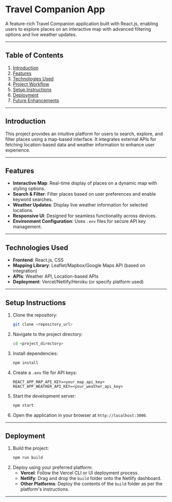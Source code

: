 
# Travel Companion App

A feature-rich Travel Companion application built with React.js, enabling users to explore places on an interactive map with advanced filtering options and live weather updates.

---

## **Table of Contents**
1. [Introduction](#introduction)
2. [Features](#features)
3. [Technologies Used](#technologies-used)
4. [Project Workflow](#project-workflow)
5. [Setup Instructions](#setup-instructions)
6. [Deployment](#deployment)
7. [Future Enhancements](#future-enhancements)

---

## **Introduction**
This project provides an intuitive platform for users to search, explore, and filter places using a map-based interface. It integrates external APIs for fetching location-based data and weather information to enhance user experience.

---

## **Features**
- **Interactive Map**: Real-time display of places on a dynamic map with styling options.
- **Search & Filter**: Filter places based on user preferences and enable keyword searches.
- **Weather Updates**: Display live weather information for selected locations.
- **Responsive UI**: Designed for seamless functionality across devices.
- **Environment Configuration**: Uses `.env` files for secure API key management.

---

## **Technologies Used**
- **Frontend**: React.js, CSS
- **Mapping Library**: Leaflet/Mapbox/Google Maps API (based on integration)
- **APIs**: Weather API, Location-based APIs
- **Deployment**: Vercel/Netlify/Heroku (or specify platform used)

---

## **Setup Instructions**
1. Clone the repository:
   ```bash
   git clone <repository_url>
   ```
2. Navigate to the project directory:
   ```bash
   cd <project_directory>
   ```
3. Install dependencies:
   ```bash
   npm install
   ```
4. Create a `.env` file for API keys:
   ```plaintext
   REACT_APP_MAP_API_KEY=<your_map_api_key>
   REACT_APP_WEATHER_API_KEY=<your_weather_api_key>
   ```
5. Start the development server:
   ```bash
   npm start
   ```
6. Open the application in your browser at `http://localhost:3000`.

---

## **Deployment**
1. Build the project:
   ```bash
   npm run build
   ```
2. Deploy using your preferred platform:
   - **Vercel**: Follow the Vercel CLI or UI deployment process.
   - **Netlify**: Drag and drop the `build` folder onto the Netlify dashboard.
   - **Other Platforms**: Deploy the contents of the `build` folder as per the platform's instructions.

---


